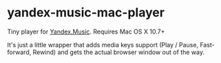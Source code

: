 # yandex-music-mac-player

Tiny player for [Yandex.Music](http://music.yandex.ru/). Requires Mac OS X 10.7+

It's just a little wrapper that adds media keys support (Play / Pause, Fast-forward, Rewind) and gets the actual browser window out of the way.
